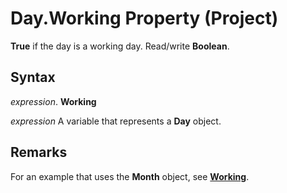 
# Day.Working Property (Project)

 **True** if the day is a working day. Read/write **Boolean**.


## Syntax

 _expression_. **Working**

 _expression_ A variable that represents a **Day** object.


## Remarks

For an example that uses the  **Month** object, see **[Working](6fa33218-2cf0-dbe4-af31-514c7c83a047.md)**.

